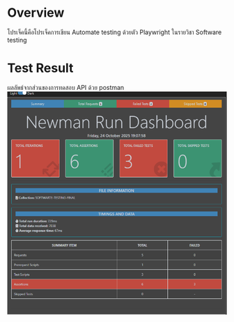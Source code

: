 # Overview
โปรเจ็คนี้คือโปรเจ็คการเขียน Automate testing ด้วยตัว Playwright ในรายวิชา Software testing

# Test Result
ผลลัพธ์จากส่วนของการทดสอบ API ด้วย postman
![Getting Started](/postman-environment/newman/newman-report.png)